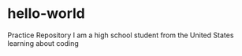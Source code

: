 # hello-world
Practice Repository
I am a high school student from the United States learning about coding
